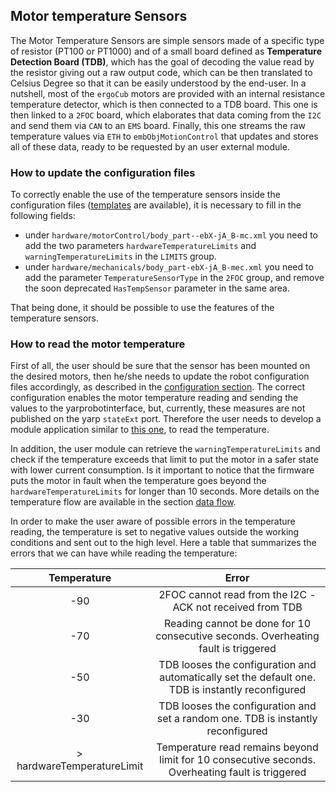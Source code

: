 ## Motor temperature Sensors

The Motor Temperature Sensors are simple sensors made of a specific type of resistor (PT100 or PT1000) and of a small board defined as **Temperature Detection Board (TDB)**, which has the goal of decoding the value read by the resistor giving out a raw output code, which can be then translated to Celsius Degree so that it can be easily understood by the end-user.
In a nutshell, most of the `ergoCub` motors are provided with an internal resistance temperature detector, which is then connected to a TDB board. This one is then linked to a `2FOC` board, which elaborates that data coming from the `I2C` and send them via `CAN` to an `EMS` board. Finally, this one streams the raw temperature values via `ETH` to `embObjMotionControl` that updates and stores all of these data, ready to be requested by an user external module.


### How to update the configuration files

To correctly enable the use of the temperature sensors inside the configuration files ([templates](https://github.com/robotology/robots-configuration/tree/devel/iCubTemplates/iCubTemplateV6_0) are available), it is necessary to fill in the following fields:

- under `hardware/motorControl/body_part--ebX-jA_B-mc.xml` you need to add the two parameters `hardwareTemperatureLimits` and `warningTemperatureLimits` in the `LIMITS` group.
- under `hardware/mechanicals/body_part-ebX-jA_B-mec.xml` you need to add the parameter `TemperatureSensorType` in the `2FOC` group, and remove the soon deprecated `HasTempSensor` parameter in the same area.

That being done, it should be possible to use the features of the temperature sensors.

### How to read the motor temperature
First of all, the user should be sure that the sensor has been mounted on the desired motors, then he/she needs to update the robot configuration files accordingly, as described in the [configuration section](#how-to-update-the-configuration-files). 
The correct configuration enables the motor temperature reading and sending the values to the yarprobotinterface, but, currently, these measures are not published on the yarp `stateExt` port. Therefore the user needs to develop a module application similar to [this one](https://github.com/MSECode/motionControlModule), to read the temperature.

In addition, the user module can retrieve the `warningTemperatureLimits` and check if the temperature exceeds that limit to put the motor in a safer state with lower current consumption.
Is it important to notice that the firmware puts the motor in fault when the temperature goes beyond the `hardwareTemperatureLimits` for longer than 10 seconds.
More details on the temperature flow are available in the section [data flow](../software/dataflow.md).

In order to make the user aware of possible errors in the temperature reading, the temperature is set to negative values outside the working conditions and sent out to the high level. Here a table that summarizes the errors that we can have while reading the temperature:

| Temperature | Error |
|:-----------:|:-----:|
| -90 | 2FOC cannot read from the I2C - ACK not received from TDB |
| -70 | Reading cannot be done for 10 consecutive seconds. Overheating fault is triggered |
| -50 | TDB looses the configuration and automatically set the default one. TDB is instantly reconfigured |
| -30 | TDB looses the configuration and set a random one. TDB is instantly reconfigured |
| > hardwareTemperatureLimit | Temperature read remains beyond limit for 10 consecutive seconds. Overheating fault is triggered |